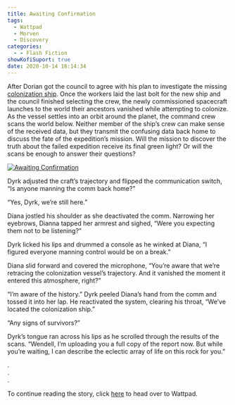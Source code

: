 ```yaml
---
title: Awaiting Confirmation
tags:
  - Wattpad
  - Morven
  - Discovery
categories:
  - - Flash Fiction
showKofiSuport: true
date: 2020-10-14 16:14:34
---
```


After Dorian got the council to agree with his plan to investigate the missing [colonization ship](/archives/2020/08/19/return). Once the workers laid the last bolt for the new ship and the council finished selecting the crew, the newly commissioned spacecraft launches to the world their ancestors vanished while attempting to colonize. As the vessel settles into an orbit around the planet, the command crew scans the world below. Neither member of the ship’s crew can make sense of the received data, but they transmit the confusing data back home to discuss the fate of the expedition’s mission.<!-- more --> Will the mission to discover the truth about the failed expedition receive its final green light? Or will the scans be enough to answer their questions?

<div class="center">

[![Awaiting Confirmation](/images/covers/discovery.png "Awaiting Confirmation")](https://www.wattpad.com/964692748-discovery-awaiting-confirmation)

</div>

Dyrk adjusted the craft’s trajectory and flipped the communication switch, “Is anyone manning the comm back home?”

“Yes, Dyrk, we’re still here.”

Diana jostled his shoulder as she deactivated the comm. Narrowing her eyebrows, Dianna tapped her armrest and sighed, “Were you expecting them not to be listening?”

Dyrk licked his lips and drummed a console as he winked at Diana, “I figured everyone manning control would be on a break.”

Diana slid forward and covered the microphone, “You’re aware that we’re retracing the colonization vessel’s trajectory. And it vanished the moment it entered this atmosphere, right?”

“I’m aware of the history.” Dyrk peeled Diana’s hand from the comm and tossed it into her lap. He reactivated the system, clearing his throat, “We’ve located the colonization ship.”

“Any signs of survivors?”

Dyrk’s tongue ran across his lips as he scrolled through the results of the scans. “Wendell, I’m uploading you a full copy of the report now. But while you’re waiting, I can describe the eclectic array of life on this rock for you.”

<div class="center story-ellipses">

.</br>
.</br>
.</br>

</div>

<div>

To continue reading the story, click [here](https://www.wattpad.com/964692748-discovery-awaiting-confirmation) to head over to Wattpad.

</div>